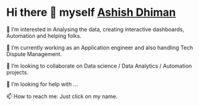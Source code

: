 # Hi there 👋 myself [Ashish Dhiman](www.linkedin.com/in/dhiman605)

🔭 I’m interested in Analysing the data, creating interactive dashboards, Automation and helping folks.

🌱 I’m currently working as an Application engineer and also handling Tech Dispute Management. 

👯 I’m looking to collaborate on Data science / Data Analytics / Automation projects.

🤔 I’m looking for help with ...

📫 How to reach me: Just click on my name.
